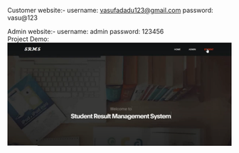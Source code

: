 Customer website:- username: vasufadadu123@gmail.com
                   password: vasu@123
                 
Admin website:- username: admin
                password: 123456               
Project Demo:
[![](/image/img1.png)](https://youtu.be/OjLmLH8kLPg)
